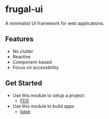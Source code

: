 # frugal-ui
A minimalist UI framework for web applications.

## Features
- No clutter
- Reactive
- Component-based
- Focus on accessibility

## Get Started
- Use this module to setup a project:
  - [FDS](https://github.com/frugal-ui/FDS)
- Use this module to build apps
  - [base](https://github.com/frugal-ui/base)
